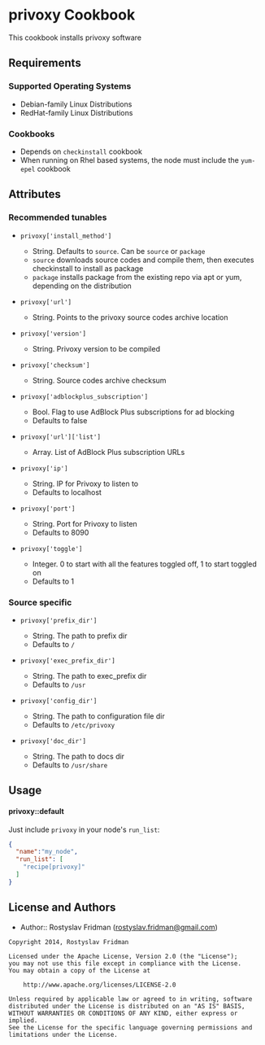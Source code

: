 privoxy Cookbook
==============
This cookbook installs privoxy software

Requirements
------------
### Supported Operating Systems
- Debian-family Linux Distributions
- RedHat-family Linux Distributions

### Cookbooks
- Depends on `checkinstall` cookbook
- When running on Rhel based systems, the node must include the `yum-epel` cookbook

Attributes
----------
### Recommended tunables

* `privoxy['install_method']`
  - String. Defaults to `source`. Can be `source` or `package`
  - `source` downloads source codes and compile them, then executes checkinstall to install as package
  - `package` installs package from the existing repo via apt or yum, depending on the distribution

* `privoxy['url']`
  - String. Points to the privoxy source codes archive location

* `privoxy['version']`
  - String. Privoxy version to be compiled

* `privoxy['checksum']`
  - String. Source codes archive checksum

* `privoxy['adblockplus_subscription']`
  - Bool. Flag to use AdBlock Plus subscriptions for ad blocking
  - Defaults to false

* `privoxy['url']['list']`
  - Array. List of AdBlock Plus subscription URLs

* `privoxy['ip']`
  - String. IP for Privoxy to listen to
  - Defaults to localhost

* `privoxy['port']`
  - String. Port for Privoxy to listen
  - Defaults to 8090

* `privoxy['toggle']`
  - Integer. 0 to start with all the features toggled off, 1 to start toggled on
  - Defaults to 1

### Source specific

* `privoxy['prefix_dir']`
  - String. The path to prefix dir
  - Defaults to `/`

* `privoxy['exec_prefix_dir']`
  - String. The path to exec_prefix dir
  - Defaults to `/usr`

* `privoxy['config_dir']`
  - String. The path to configuration file dir
  - Defaults to `/etc/privoxy`

* `privoxy['doc_dir']`
  - String. The path to docs dir
  - Defaults to `/usr/share`

Usage
-----
#### privoxy::default
Just include `privoxy` in your node's `run_list`:

```json
{
  "name":"my_node",
  "run_list": [
    "recipe[privoxy]"
  ]
}
```

License and Authors
-------------------

- Author:: Rostyslav Fridman (rostyslav.fridman@gmail.com)

```text
Copyright 2014, Rostyslav Fridman

Licensed under the Apache License, Version 2.0 (the "License");
you may not use this file except in compliance with the License.
You may obtain a copy of the License at

    http://www.apache.org/licenses/LICENSE-2.0

Unless required by applicable law or agreed to in writing, software
distributed under the License is distributed on an "AS IS" BASIS,
WITHOUT WARRANTIES OR CONDITIONS OF ANY KIND, either express or implied.
See the License for the specific language governing permissions and
limitations under the License.
```
